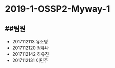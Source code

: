 ﻿2019-1-OSSP2-Myway-1
====================

##팀원
-----
- 2017112113 유소영
- 2017112120 정유나  
- 2017112142 하유진
- 2017112131 이민주
